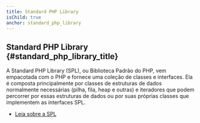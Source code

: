 ```yaml
---
title: Standard PHP Library
isChild: true
anchor: standard_php_library
---
```


## Standard PHP Library {#standard_php_library_title}

A Standard PHP Library (SPL), ou Biblioteca Padrão do PHP, vem empacotada com o PHP e fornece uma coleção de classes
e interfaces. Ela é composta principalmente por classes de estruturas de dados normalmente necessárias (pilha, fila,
heap e outras) e iteradores que podem percorrer por essas estruturas de dados ou por suas próprias classes que
implementem as interfaces SPL.

* [Leia sobre a SPL][spl]

[spl]: http://php.net/manual/pt_BR/book.spl.php 
